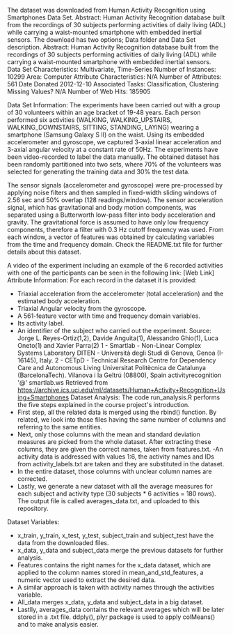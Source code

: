 The dataset was downloaded from Human Activity Recognition using Smartphones Data Set. Abstract: Human Activity Recognition database built from the recordings of 30 subjects performing activities of daily living (ADL) while carrying a waist-mounted smartphone with embedded inertial sensors. The download has two options; Data folder and Data Set description.
Abstract: Human Activity Recognition database built from the recordings of 30 subjects performing activities of daily living (ADL) while carrying a waist-mounted smartphone with embedded inertial sensors.	
Data Set Characteristics:  	Multivariate, Time-Series	Number of Instances:	10299	Area:	Computer
Attribute Characteristics:	N/A	Number of Attributes:	561	Date Donated	2012-12-10
Associated Tasks:	Classification, Clustering	Missing Values?	N/A	Number of Web Hits:	185905

Data Set Information:
The experiments have been carried out with a group of 30 volunteers within an age bracket of 19-48 years. Each person performed six activities (WALKING, WALKING_UPSTAIRS, WALKING_DOWNSTAIRS, SITTING, STANDING, LAYING) wearing a smartphone (Samsung Galaxy S II) on the waist. Using its embedded accelerometer and gyroscope, we captured 3-axial linear acceleration and 3-axial angular velocity at a constant rate of 50Hz. The experiments have been video-recorded to label the data manually. The obtained dataset has been randomly partitioned into two sets, where 70% of the volunteers was selected for generating the training data and 30% the test data. 

The sensor signals (accelerometer and gyroscope) were pre-processed by applying noise filters and then sampled in fixed-width sliding windows of 2.56 sec and 50% overlap (128 readings/window). The sensor acceleration signal, which has gravitational and body motion components, was separated using a Butterworth low-pass filter into body acceleration and gravity. The gravitational force is assumed to have only low frequency components, therefore a filter with 0.3 Hz cutoff frequency was used. From each window, a vector of features was obtained by calculating variables from the time and frequency domain.
Check the README.txt file for further details about this dataset. 

A video of the experiment including an example of the 6 recorded activities with one of the participants can be seen in the following link: [Web Link]
Attribute Information:
For each record in the dataset it is provided: 
- Triaxial acceleration from the accelerometer (total acceleration) and the estimated body acceleration. 
- Triaxial Angular velocity from the gyroscope. 
- A 561-feature vector with time and frequency domain variables. 
- Its activity label. 
- An identifier of the subject who carried out the experiment.
Source:
Jorge L. Reyes-Ortiz(1,2), Davide Anguita(1), Alessandro Ghio(1), Luca Oneto(1) and Xavier Parra(2)
1 - Smartlab - Non-Linear Complex Systems Laboratory
DITEN - Università degli Studi di Genova, Genoa (I-16145), Italy. 
2 - CETpD - Technical Research Centre for Dependency Care and Autonomous Living
Universitat Politècnica de Catalunya (BarcelonaTech). Vilanova i la Geltrú (08800), Spain
activityrecognition '@' smartlab.ws 
Retrieved from https://archive.ics.uci.edu/ml/datasets/Human+Activity+Recognition+Using+Smartphones
Dataset Analysis:
The code run_analysis.R performs the five steps explained in the course project's introduction.
- First step, all the related data is merged using the rbind() function. By related, we look into those files having the same number of columns and referring to the same entities. 
- Next, only those columns with the mean and standard deviation measures are picked from the whole dataset. 
After extracting these columns, they are given the correct names, taken from features.txt. 
-An activity data is addressed with values 1:6, the activity names and IDs from activity_labels.txt are taken and they 
are substituted in the dataset. 
-	In the entire dataset, those columns with unclear column names are corrected. 
-	Lastly, we generate a new dataset with all the average measures for each subject and activity type 
(30 subjects * 6 activities = 180 rows). The output file is called averages_data.txt, and uploaded to this repository. 

Dataset Variables:
-	x_train, y_train, x_test, y_test, subject_train and subject_test have the data from the downloaded files. 
-	x_data, y_data and subject_data merge the previous datasets for further analysis. 
-	Features contains the right names for the x_data dataset, which are applied to the column names stored in 
mean_and_std_features, a numeric vector used to extract the desired data. 
-	A similar approach is taken with activity names through the activities variable. 
- All_data merges x_data, y_data and subject_data in a big dataset. 
-	Lastlly, averages_data contains the relevant averages which will be later stored in a .txt file. ddply(), 
plyr package is used to apply colMeans() and to make analysis easier.
